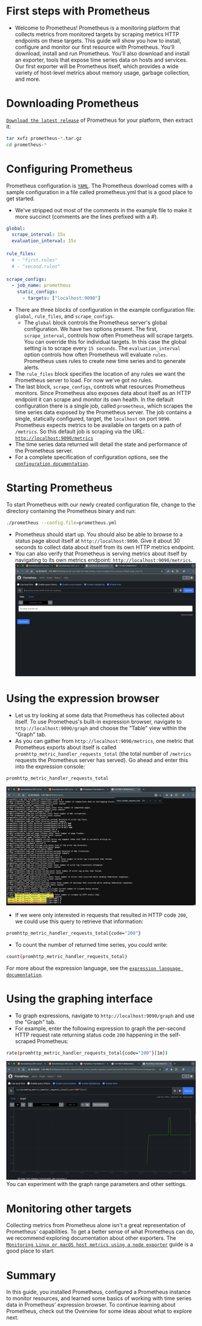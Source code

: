 # First steps with Prometheus

- Welcome to Prometheus! Prometheus is a monitoring platform that collects metrics from monitored targets by scraping metrics HTTP endpoints on these targets. This guide will show you how to install, configure and monitor our first resource with Prometheus. You'll download, install and run Prometheus. You'll also download and install an exporter, tools that expose time series data on hosts and services. Our first exporter will be Prometheus itself, which provides a wide variety of host-level metrics about memory usage, garbage collection, and more.

# Downloading Prometheus

[`Download the latest release`](https://prometheus.io/download/) of Prometheus for your platform, then extract it:

```bash
tar xvfz prometheus-*.tar.gz
cd prometheus-*
```

# Configuring Prometheus

Prometheus configuration is [`YAML`](https://yaml.org/). The Prometheus download comes with a sample configuration in a file called prometheus.yml that is a good place to get started.

- We've stripped out most of the comments in the example file to make it more succinct (comments are the lines prefixed with a #).

```yml
global:
  scrape_interval: 15s
  evaluation_interval: 15s

rule_files:
  # - "first.rules"
  # - "second.rules"

scrape_configs:
  - job_name: prometheus
    static_configs:
      - targets: ["localhost:9090"]
```

- There are three blocks of configuration in the example configuration file: `global`, `rule_files`, and `scrape_configs`.
  - The `global` block controls the Prometheus server's global configuration. We have two options present. The first, `scrape_interval`, controls how often Prometheus will scrape targets. You can override this for individual targets. In this case the global setting is to scrape every `15 seconds`. The `evaluation_interval` option controls how often Prometheus will evaluate `rules`. Prometheus uses rules to create new time series and to generate alerts.
- The `rule_files` block specifies the location of any rules we want the Prometheus server to load. For now we've got no rules.
- The last block, `scrape_configs`, controls what resources Prometheus monitors. Since Prometheus also exposes data about itself as an HTTP endpoint it can scrape and monitor its own health. In the default configuration there is a single job, called `prometheus`, which scrapes the time series data exposed by the Prometheus server. The job contains a single, statically configured, target, the `localhost` on port `9090`. Prometheus expects metrics to be available on targets on a path of `/metrics`. So this default job is scraping via the URL: [`http://localhost:9090/metrics`](http://localhost:9090/metrics)
- The time series data returned will detail the state and performance of the Prometheus server.
- For a complete specification of configuration options, see the [`configuration documentation`](https://prometheus.io/docs/operating/configuration/).

# Starting Prometheus

To start Prometheus with our newly created configuration file, change to the directory containing the Prometheus binary and run:

```bash
./prometheus --config.file=prometheus.yml
```

- Prometheus should start up. You should also be able to browse to a status page about itself at `http://localhost:9090`. Give it about 30 seconds to collect data about itself from its own HTTP metrics endpoint.
- You can also verify that Prometheus is serving metrics about itself by navigating to its own metrics endpoint: `http://localhost:9090/metrics`.
  ![localhost-9090.png](./img/localhost-9090.png)

# Using the expression browser

- Let us try looking at some data that Prometheus has collected about itself. To use Prometheus's built-in expression browser, navigate to `http://localhost:9090/graph` and choose the "Table" view within the "Graph" tab.
- As you can gather from `http://localhost:9090/metrics`, one metric that Prometheus exports about itself is called `promhttp_metric_handler_requests_total` (the total number of `/metrics` requests the Prometheus server has served). Go ahead and enter this into the expression console:

```bash
promhttp_metric_handler_requests_total
```

![promhttp_metric_handler_requests_total.png](./img/promhttp_metric_handler_requests_total.png)

- If we were only interested in requests that resulted in HTTP code `200`, we could use this query to retrieve that information:

```bash
promhttp_metric_handler_requests_total{code="200"}
```

- To count the number of returned time series, you could write:

```bash
count(promhttp_metric_handler_requests_total)
```

For more about the expression language, see the [`expression language documentation`](https://prometheus.io/docs/querying/basics/).

# Using the graphing interface

- To graph expressions, navigate to `http://localhost:9090/graph` and use the "Graph" tab.
- For example, enter the following expression to graph the per-second HTTP request rate returning status code `200` happening in the self-scraped Prometheus:

```bash
rate(promhttp_metric_handler_requests_total{code="200"}[1m])
```

![graph-promhttp_metric_handler_requests_total.png](./img/graph-promhttp_metric_handler_requests_total.png)
You can experiment with the graph range parameters and other settings.

# Monitoring other targets

Collecting metrics from Prometheus alone isn't a great representation of Prometheus' capabilities. To get a better sense of what Prometheus can do, we recommend exploring documentation about other exporters. The [`Monitoring Linux or macOS host metrics using a node exporter`](https://prometheus.io/docs/guides/node-exporter/) guide is a good place to start.

# Summary

In this guide, you installed Prometheus, configured a Prometheus instance to monitor resources, and learned some basics of working with time series data in Prometheus' expression browser. To continue learning about Prometheus, check out the Overview for some ideas about what to explore next.
